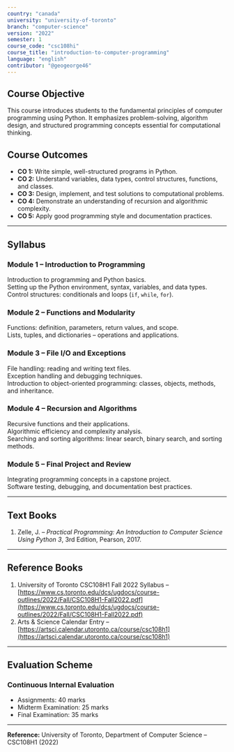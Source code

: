 ```yaml
---
country: "canada"
university: "university-of-toronto"
branch: "computer-science"
version: "2022"
semester: 1
course_code: "csc108hi"
course_title: "introduction-to-computer-programming"
language: "english"
contributor: "@geogeorge46"
---
```


## Course Objective
This course introduces students to the fundamental principles of computer programming using Python. It emphasizes problem-solving, algorithm design, and structured programming concepts essential for computational thinking.

## Course Outcomes
- **CO 1:** Write simple, well-structured programs in Python.  
- **CO 2:** Understand variables, data types, control structures, functions, and classes.  
- **CO 3:** Design, implement, and test solutions to computational problems.  
- **CO 4:** Demonstrate an understanding of recursion and algorithmic complexity.  
- **CO 5:** Apply good programming style and documentation practices.  

---

## Syllabus

### Module 1 – Introduction to Programming
Introduction to programming and Python basics.  
Setting up the Python environment, syntax, variables, and data types.  
Control structures: conditionals and loops (`if`, `while`, `for`).  

### Module 2 – Functions and Modularity
Functions: definition, parameters, return values, and scope.  
Lists, tuples, and dictionaries – operations and applications.  

### Module 3 – File I/O and Exceptions
File handling: reading and writing text files.  
Exception handling and debugging techniques.  
Introduction to object-oriented programming: classes, objects, methods, and inheritance.  

### Module 4 – Recursion and Algorithms
Recursive functions and their applications.  
Algorithmic efficiency and complexity analysis.  
Searching and sorting algorithms: linear search, binary search, and sorting methods.  

### Module 5 – Final Project and Review
Integrating programming concepts in a capstone project.  
Software testing, debugging, and documentation best practices.  

---

## Text Books
1. Zelle, J. – *Practical Programming: An Introduction to Computer Science Using Python 3*, 3rd Edition, Pearson, 2017.  

---

## Reference Books
1. University of Toronto CSC108H1 Fall 2022 Syllabus – [https://www.cs.toronto.edu/dcs/ugdocs/course-outlines/2022/Fall/CSC108H1-Fall2022.pdf](https://www.cs.toronto.edu/dcs/ugdocs/course-outlines/2022/Fall/CSC108H1-Fall2022.pdf)  
2. Arts & Science Calendar Entry – [https://artsci.calendar.utoronto.ca/course/csc108h1](https://artsci.calendar.utoronto.ca/course/csc108h1)  

---

## Evaluation Scheme

### Continuous Internal Evaluation
- Assignments: 40 marks  
- Midterm Examination: 25 marks  
- Final Examination: 35 marks  

---

**Reference:** University of Toronto, Department of Computer Science – CSC108H1 (2022)
